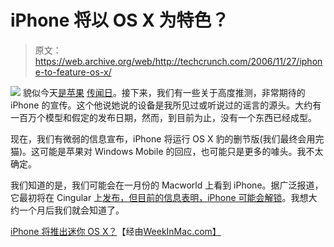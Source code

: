 # iPhone 将以 OS X 为特色？

> 原文：<https://web.archive.org/web/http://techcrunch.com/2006/11/27/iphone-to-feature-os-x/>

![](img/68eadea294ea4c28837d6bd47a311f65.png)
貌似今天[是苹果](https://web.archive.org/web/20160305181743/http://crunchgear.com/2006/11/27/mac-tablet-in-the-works-possible-2007-release/) [传闻日](https://web.archive.org/web/20160305181743/http://crunchgear.com/2006/11/27/beatles-coming-to-itunes/)。接下来，我们有一些关于高度推测，非常期待的 iPhone 的宣传。这个他说她说的设备是我所见过或听说过的谣言的源头。大约有一百万个模型和假定的发布日期，然而，到目前为止，没有一个东西已经成型。

现在，我们有微弱的信息宣布，iPhone 将运行 OS X 豹的删节版(我们最终会用完猫)。这可能是苹果对 Windows Mobile 的回应，也可能只是更多的噱头。我不太确定。

我们知道的是，我们可能会在一月份的 Macworld 上看到 iPhone。据广泛报道，它最初将在 Cingular 上[发布，但](https://web.archive.org/web/20160305181743/http://crunchgear.com/2006/09/26/apple-iphone-to-cingular/)[目前的信息表明，iPhone 可能会解锁](https://web.archive.org/web/20160305181743/http://crunchgear.com/2006/10/24/apple-rumors-round-5253-iphone-evidence-and-giant-ass-tvs/)。我想大约一个月后我们就会知道了。

[iPhone 将推出迷你 OS X？](iPhone%20will%20sport%20mini%20OS%20X?)【经由[WeekInMac.com】](https://web.archive.org/web/20160305181743/http://www.weekinmac.com/archives/10)